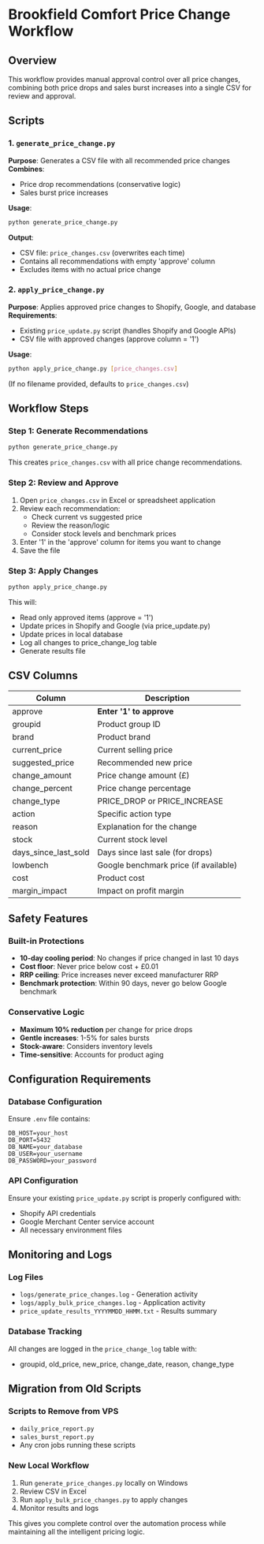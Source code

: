 # Brookfield Comfort Price Change Workflow

## Overview
This workflow provides manual approval control over all price changes, combining both price drops and sales burst increases into a single CSV for review and approval.

## Scripts

### 1. `generate_price_change.py`
**Purpose**: Generates a CSV file with all recommended price changes
**Combines**:
- Price drop recommendations (conservative logic)
- Sales burst price increases

**Usage**:
```bash
python generate_price_change.py
```

**Output**:
- CSV file: `price_changes.csv` (overwrites each time)
- Contains all recommendations with empty 'approve' column
- Excludes items with no actual price change

### 2. `apply_price_change.py`
**Purpose**: Applies approved price changes to Shopify, Google, and database
**Requirements**:
- Existing `price_update.py` script (handles Shopify and Google APIs)
- CSV file with approved changes (approve column = '1')

**Usage**:
```bash
python apply_price_change.py [price_changes.csv]
```
(If no filename provided, defaults to `price_changes.csv`)

## Workflow Steps

### Step 1: Generate Recommendations
```bash
python generate_price_change.py
```
This creates `price_changes.csv` with all price change recommendations.

### Step 2: Review and Approve
1. Open `price_changes.csv` in Excel or spreadsheet application
2. Review each recommendation:
   - Check current vs suggested price
   - Review the reason/logic
   - Consider stock levels and benchmark prices
3. Enter '1' in the 'approve' column for items you want to change
4. Save the file

### Step 3: Apply Changes
```bash
python apply_price_change.py
```
This will:
- Read only approved items (approve = '1')
- Update prices in Shopify and Google (via price_update.py)
- Update prices in local database
- Log all changes to price_change_log table
- Generate results file

## CSV Columns

| Column | Description |
|--------|-------------|
| approve | **Enter '1' to approve** |
| groupid | Product group ID |
| brand | Product brand |
| current_price | Current selling price |
| suggested_price | Recommended new price |
| change_amount | Price change amount (£) |
| change_percent | Price change percentage |
| change_type | PRICE_DROP or PRICE_INCREASE |
| action | Specific action type |
| reason | Explanation for the change |
| stock | Current stock level |
| days_since_last_sold | Days since last sale (for drops) |
| lowbench | Google benchmark price (if available) |
| cost | Product cost |
| margin_impact | Impact on profit margin |

## Safety Features

### Built-in Protections
- **10-day cooling period**: No changes if price changed in last 10 days
- **Cost floor**: Never price below cost + £0.01
- **RRP ceiling**: Price increases never exceed manufacturer RRP
- **Benchmark protection**: Within 90 days, never go below Google benchmark

### Conservative Logic
- **Maximum 10% reduction** per change for price drops
- **Gentle increases**: 1-5% for sales bursts
- **Stock-aware**: Considers inventory levels
- **Time-sensitive**: Accounts for product aging

## Configuration Requirements

### Database Configuration
Ensure `.env` file contains:
```
DB_HOST=your_host
DB_PORT=5432
DB_NAME=your_database
DB_USER=your_username
DB_PASSWORD=your_password
```

### API Configuration
Ensure your existing `price_update.py` script is properly configured with:
- Shopify API credentials
- Google Merchant Center service account
- All necessary environment files

## Monitoring and Logs

### Log Files
- `logs/generate_price_changes.log` - Generation activity
- `logs/apply_bulk_price_changes.log` - Application activity
- `price_update_results_YYYYMMDD_HHMM.txt` - Results summary

### Database Tracking
All changes are logged in the `price_change_log` table with:
- groupid, old_price, new_price, change_date, reason, change_type

## Migration from Old Scripts

### Scripts to Remove from VPS
- `daily_price_report.py`
- `sales_burst_report.py`
- Any cron jobs running these scripts

### New Local Workflow
1. Run `generate_price_changes.py` locally on Windows
2. Review CSV in Excel
3. Run `apply_bulk_price_changes.py` to apply changes
4. Monitor results and logs

This gives you complete control over the automation process while maintaining all the intelligent pricing logic.
